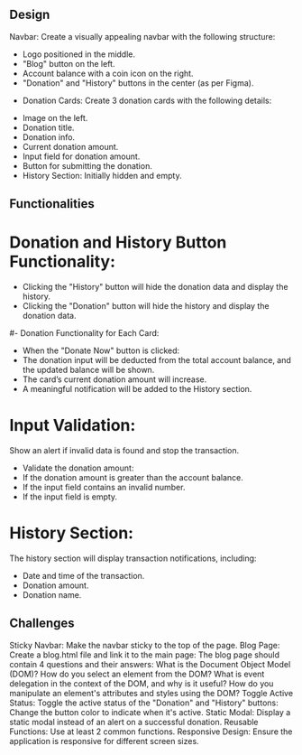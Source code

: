 
## Design
 Navbar: Create a visually appealing navbar with the following structure:
- Logo positioned in the middle.
- "Blog" button on the left.
- Account balance with a coin icon on the right.
- "Donation" and "History" buttons in the center (as per Figma).
  
*  Donation Cards: Create 3 donation cards with the following details:
- Image on the left.
- Donation title.
- Donation info.
- Current donation amount.
- Input field for donation amount.
- Button for submitting the donation.
- History Section: Initially hidden and empty.

## Functionalities

# Donation and History Button Functionality:
- Clicking the "History" button will hide the donation data and display the history.
- Clicking the "Donation" button will hide the history and display the donation data.
  
#- Donation Functionality for Each Card:
- When the "Donate Now" button is clicked:
- The donation input will be deducted from the total account balance, and the updated balance will be shown.
- The card’s current donation amount will increase.
- A meaningful notification will be added to the History section.
# Input Validation:
Show an alert if invalid data is found and stop the transaction.
- Validate the donation amount:
- If the donation amount is greater than the account balance.
- If the input field contains an invalid number.
- If the input field is empty.
# History Section:
The history section will display transaction notifications, including:
- Date and time of the transaction.
- Donation amount.
- Donation name.

## Challenges
Sticky Navbar: Make the navbar sticky to the top of the page.
Blog Page: Create a blog.html file and link it to the main page:
The blog page should contain 4 questions and their answers:
What is the Document Object Model (DOM)?
How do you select an element from the DOM?
What is event delegation in the context of the DOM, and why is it useful?
How do you manipulate an element's attributes and styles using the DOM?
Toggle Active Status: Toggle the active status of the "Donation" and "History" buttons:
Change the button color to indicate when it's active.
Static Modal: Display a static modal instead of an alert on a successful donation.
Reusable Functions: Use at least 2 common functions.
Responsive Design: Ensure the application is responsive for different screen sizes.
